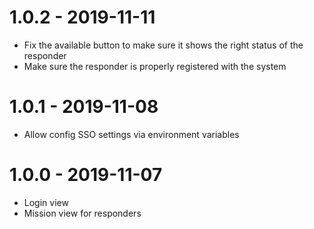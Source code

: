 # 1.0.2 - 2019-11-11

* Fix the available button to make sure it shows the right status of the responder
* Make sure the responder is properly registered with the system

# 1.0.1 - 2019-11-08

* Allow config SSO settings via environment variables

# 1.0.0 - 2019-11-07

* Login view
* Mission view for responders